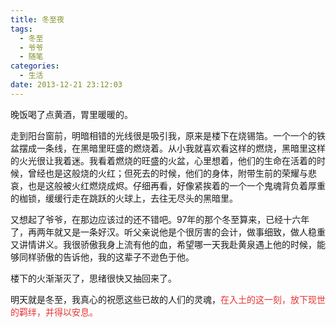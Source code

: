 ```yaml
---
title: 冬至夜
tags:
  - 冬至
  - 爷爷
  - 随笔
categories:
  - 生活
date: 2013-12-21 23:12:03
---
```

晚饭喝了点黄酒，胃里暖暖的。

走到阳台<span>窗</span>前，明暗相错的光线很是吸引我，原来是楼下在烧锡箔。一个一个的铁盆摆成一条线，在黑暗里旺盛的燃烧着。从小我就喜欢看这样的燃烧，黑暗里这样的火光很让我着迷。我看着燃烧的旺盛的火盆，心里想着，他们的生命在活着的时候，曾经也是这般烧的火红；但死去的时候，他们的身体，附带生前的荣耀与悲哀，也是这般被火红燃烧成烬。仔细再看，好像紧挨着的一个一个鬼魂背负着厚重的枷锁，缓缓行走在跳跃的火球上，去往无尽头的黑暗里。

<!--more-->

又想起了爷爷，在那边应该过的还不错吧。97年的那个冬至算来，已经十六年了，再两年就又是一条好汉。听父亲说他是个很厉害的会计，做事细致，做人稳重又讲情讲义。我很骄傲我身上流有他的血，希望哪一天我赴黄泉遇上他的时候，能够同样骄傲的告诉他，我的这辈子不逊色于他。

楼下的火渐渐灭了，思绪很快又抽回来了。

明天就是冬至，我真心的祝愿这些已故的人们的灵魂，<span style="color:#E53333;">在入土的这一刻，放下现世的羁绊，并得以安息。</span>